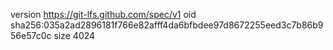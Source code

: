 version https://git-lfs.github.com/spec/v1
oid sha256:035a2ad2896181f766e82afff4da6bfbdee97d8672255eed3c7b86b956e57c0c
size 4024
